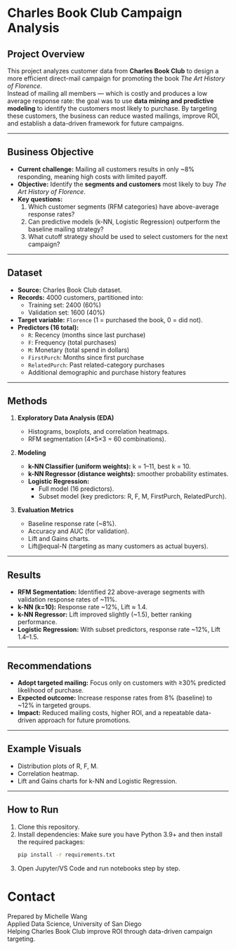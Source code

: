# Charles Book Club Campaign Analysis

##  Project Overview
This project analyzes customer data from **Charles Book Club** to design a more efficient direct-mail campaign for promoting the book *The Art History of Florence*.  
Instead of mailing all members — which is costly and produces a low average response rate: the goal was to use **data mining and predictive modeling** to identify the customers most likely to purchase. By targeting these customers, the business can reduce wasted mailings, improve ROI, and establish a data-driven framework for future campaigns.

---

##  Business Objective
- **Current challenge:** Mailing all customers results in only ~8% responding, meaning high costs with limited payoff.  
- **Objective:** Identify the **segments and customers** most likely to buy *The Art History of Florence*.  
- **Key questions:**  
  1. Which customer segments (RFM categories) have above-average response rates?  
  2. Can predictive models (k-NN, Logistic Regression) outperform the baseline mailing strategy?  
  3. What cutoff strategy should be used to select customers for the next campaign?  

---

## Dataset
- **Source:** Charles Book Club dataset.  
- **Records:** 4000 customers, partitioned into:  
  - Training set: 2400 (60%)  
  - Validation set: 1600 (40%)  
- **Target variable:** `Florence` (1 = purchased the book, 0 = did not).  
- **Predictors (16 total):**  
  - `R`: Recency (months since last purchase)  
  - `F`: Frequency (total purchases)  
  - `M`: Monetary (total spend in dollars)  
  - `FirstPurch`: Months since first purchase  
  - `RelatedPurch`: Past related-category purchases  
  - Additional demographic and purchase history features  

---

##  Methods
1. **Exploratory Data Analysis (EDA)**  
   - Histograms, boxplots, and correlation heatmaps.  
   - RFM segmentation (4×5×3 = 60 combinations).  

2. **Modeling**  
   - **k-NN Classifier (uniform weights):** k = 1–11, best k = 10.  
   - **k-NN Regressor (distance weights):** smoother probability estimates.  
   - **Logistic Regression:**  
     - Full model (16 predictors).  
     - Subset model (key predictors: R, F, M, FirstPurch, RelatedPurch).  

3. **Evaluation Metrics**  
   - Baseline response rate (~8%).  
   - Accuracy and AUC (for validation).  
   - Lift and Gains charts.  
   - Lift@equal-N (targeting as many customers as actual buyers).  

---

##  Results
- **RFM Segmentation:** Identified 22 above-average segments with validation response rates of ~11%.  
- **k-NN (k=10):** Response rate ~12%, Lift ≈ 1.4.  
- **k-NN Regressor:** Lift improved slightly (~1.5), better ranking performance.  
- **Logistic Regression:** With subset predictors, response rate ~12%, Lift 1.4–1.5.  

---

##  Recommendations
- **Adopt targeted mailing:** Focus only on customers with ≥30% predicted likelihood of purchase.  
- **Expected outcome:** Increase response rates from 8% (baseline) to ~12% in targeted groups.  
- **Impact:** Reduced mailing costs, higher ROI, and a repeatable data-driven approach for future promotions.  

---

## Example Visuals
- Distribution plots of R, F, M.  
- Correlation heatmap.  
- Lift and Gains charts for k-NN and Logistic Regression.  

---

## How to Run
1. Clone this repository.  
2. Install dependencies:
   Make sure you have Python 3.9+ and then install the required packages:  
   ```bash
   pip install -r requirements.txt
4.	Open Jupyter/VS Code and run notebooks step by step.

# Contact

Prepared by Michelle Wang  
Applied Data Science, University of San Diego  
Helping Charles Book Club improve ROI through data-driven campaign targeting.
